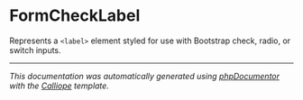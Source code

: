 # FormCheckLabel

Represents a `<label>` element styled for use with Bootstrap check, radio, or
switch inputs.

---

*This documentation was automatically generated using [phpDocumentor](http://www.phpdoc.org/) with the [Calliope](https://github.com/DaphneWebFramework/Calliope) template.*
